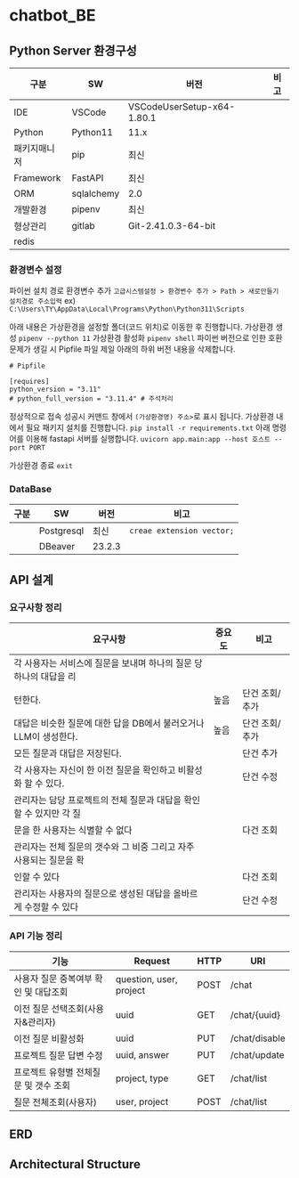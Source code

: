 # chatbot_BE
## Python Server 환경구성
|구분|SW|버전|비고|
|---|---|---|---|
|IDE|VSCode|VSCodeUserSetup-x64-1.80.1 |
|Python|Python11|11.x|
|패키지매니저|pip|최신|
|Framework|FastAPI|최신|
|ORM|sqlalchemy|2.0|
|개발환경|pipenv|최신|
|형상관리|gitlab|Git-2.41.0.3-64-bit|
|redis|||

### 환경변수 설정

파이썬 설치 경로 환경변수 추가
`고급시스템설정 > 환경변수 추가 > Path > 새로만들기  설치경로 주소입력`
ex) `C:\Users\TY\AppData\Local\Programs\Python\Python311\Scripts`

아래 내용은 가상환경을 설정할 폴더(코드 위치)로 이동한 후 진행합니다.
가상환경 생성
`pipenv --python 11`
가상환경 활성화
`pipenv shell`
파이썬 버전으로 인한 호환 문제가 생길 시 Pipfile 파일 제일 아래의 하위 버전 내용을 삭제합니다.
 ```
# Pipfile

 [requires]
 python_version = "3.11"
 # python_full_version = "3.11.4" # 주석처리
```

정상적으로 접속 성공시 커맨드 창에서 
`(가상환경명) 주소>`로 표시 됩니다. 
가상환경 내에서 필요 패키지 설치를 진행합니다.
 `pip install -r requirements.txt`
아래 명령어를 이용해 fastapi 서버를 실행합니다.
 `uvicorn app.main:app --host 호스트 --port PORT`

가상환경 종료 
`exit`


### DataBase
|구분|SW|버전|비고|
|---|---|---|---|
||Postgresql|최신|`creae extension vector;`|
||DBeaver|23.2.3||

## API 설계
### 요구사항 정리
|요구사항|중요도|비고|
|---|---|---|
|각 사용자는 서비스에 질문을 보내며 하나의 질문 당 하나의 대답을 리
턴한다.|높음|단건 조회/추가|
|대답은 비슷한 질문에 대한 답을 DB에서 불러오거나 LLM이 생성한다.|높음|단건 조회/추가|
|모든 질문과 대답은 저장된다.||단건 추가|
|각 사용자는 자신이 한 이전 질문을 확인하고 비활성화 할 수 있다.||단건 수정|
|관리자는 담당 프로젝트의 전체 질문과 대답을 확인할 수 있지만 각 질
문을 한 사용자는 식별할 수 없다||다건 조회|
|관리자는 전체 질문의 갯수와 그 비중 그리고 자주 사용되는 질문을 확
인할 수 있다||다건 조회|
|관리자는 사용자의 질문으로 생성된 대답을 올바르게 수정할 수 있다||단건 수정|


### API 기능 정리
|기능|Request|HTTP|URI|
|---|---|---|---|
|사용자 질문 중복여부 확인 및 대답조회|question, user, project|POST|/chat|
|이전 질문 선택조회(사용자&관리자)|uuid|GET|/chat/{uuid}|
|이전 질문 비활성화|uuid|PUT|/chat/disable|
|프로젝트 질문 답변 수정|uuid, answer|PUT|/chat/update|
|프로젝트 유형별 전체질문 및 갯수 조회|project, type|GET|/chat/list|
|질문 전체조회(사용자)|user, project|POST|/chat/list|

## ERD
## Architectural Structure

